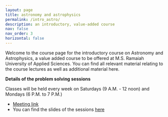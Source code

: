 ```yaml
---
layout: page
title: astronomy and astrophysics
permalink: /intro_astro/
description: an introductory, value-added course
nav: false
nav_order: 3
horizontal: false
---
```


Welcome to the course page for the introductory course on Astronomy and Astrophysics, a value added course to be offered at M.S. Ramaiah University of Applied Sciences. You can find all relevant material relating to the course lectures as well as additional material here.

**Details of the problem solving sessions** 

Classes will be held every week on Saturdays (9 A.M. - 12 noon) and Mondays (6 P.M. to 7 P.M.)
- [Meeting link](https://teams.microsoft.com/l/meetup-join/19%3ameeting_YTM2NjM1YTktMDVhYi00NGI2LWFjNGQtZWNhNDU2OGUxZmE3%40thread.v2/0?context=%7b%22Tid%22%3a%226f15cd97-f6a7-41e3-b2c5-ad4193976476%22%2c%22Oid%22%3a%22f3af64ba-04ba-4ac4-977d-615509cd407c%22%7d) 
- You can find the slides of the sessions [here](https://drive.google.com/drive/folders/1Lg98yXapqK3O8TNOrfY9x8RzkeHQE6EE)

